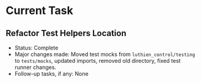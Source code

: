 # Current Task
## Refactor Test Helpers Location
 - Status: Complete
 - Major changes made: Moved test mocks from `luthien_control/testing` to `tests/mocks`, updated imports, removed old directory, fixed test runner changes.
 - Follow-up tasks, if any: None
